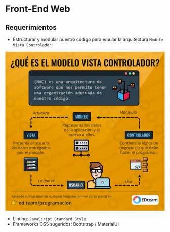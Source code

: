 # Front-End Web

## Requerimientos

- Estructurar y modular nuestro código para emular la arquitectura `Modelo Vista Controlador`:

<p align="center">
  <img width="600" src="./readme/mvc.jpg" />
</p>


- Linting: `JavaScript Standard Style`
- Frameworks CSS sugeridos: Bootstrap / MaterialUI